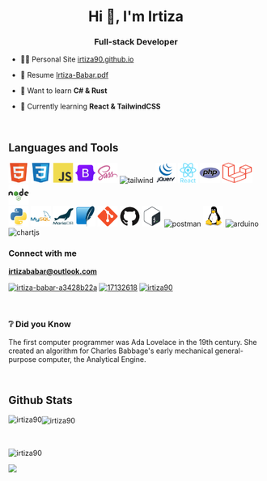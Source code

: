 <!--
**Irtiza90/Irtiza90** is a ✨ _special_ ✨ repository because its `README.md` (this file) appears on your GitHub profile.

Here are some ideas to get you started:

- 🔭 I’m currently working on ...
- 🌱 I’m currently learning ...
- 👯 I’m looking to collaborate on ...
- 🤔 I’m looking for help with ...
- 💬 Ask me about ...
- 📫 How to reach me: ...
- 😄 Pronouns: ...
- ⚡ Fun fact: ...

Github Stats vercel Link: https://github-readme-stats-irtiza90s-projects.vercel.app/
-->

<h1 align="center">Hi 👋, I'm Irtiza</h1>
<h3 align="center">Full-stack Developer</h3>

- 👨‍💻 Personal Site [irtiza90.github.io](https://irtiza90.github.io/)

- 📄 Resume [Irtiza-Babar.pdf](https://irtiza90.github.io/CV-Irtiza-Babar.pdf)
  
- 🌟 Want to learn **C# & Rust**

- 🌱 Currently learning **React & TailwindCSS**

<br>
<h2 align="left">Languages and Tools</h2>
<p align="left">
  <!-- Frontend -->
  <img src="https://raw.githubusercontent.com/devicons/devicon/master/icons/html5/html5-original.svg" alt="html5" width="40" height="40" title="HTML"/>
  <img src="https://raw.githubusercontent.com/devicons/devicon/master/icons/css3/css3-original.svg" alt="css3" title="CSS" width="40" height="40"/>
  <img src="https://raw.githubusercontent.com/devicons/devicon/master/icons/javascript/javascript-original.svg" alt="javascript" title="JavaScript" width="40" height="40"/>
  <img src="https://github.com/devicons/devicon/raw/master/icons/bootstrap/bootstrap-original.svg" alt="bootstrap" width="40" height="40"/>
  <img src="https://raw.githubusercontent.com/devicons/devicon/master/icons/sass/sass-original.svg" alt="sass" width="40" height="40"/>
  <img src="https://www.vectorlogo.zone/logos/tailwindcss/tailwindcss-icon.svg" alt="tailwind" width="40" height="40"/>
  <img src="https://github.com/devicons/devicon/raw/master/icons/jquery/jquery-original-wordmark.svg" alt="jquery" width="40" height="40"/>
  <img src="https://raw.githubusercontent.com/devicons/devicon/master/icons/react/react-original-wordmark.svg" alt="react" width="40" height="40"/>
  <img src="https://raw.githubusercontent.com/devicons/devicon/master/icons/php/php-original.svg" alt="php" width="40" height="40" title="PHP" />
  <img src="https://raw.githubusercontent.com/devicons/devicon/master/icons/laravel/laravel-original.svg" alt="laravel" width="60" height="40" title="Laravel" />
  <img src="https://raw.githubusercontent.com/devicons/devicon/master/icons/nodejs/nodejs-original-wordmark.svg" alt="nodejs" width="40" height="40" title="Node.js" />
  <br>
  <img src="https://raw.githubusercontent.com/devicons/devicon/master/icons/python/python-original.svg" alt="python" width="40" height="40" title="Python" />
  <img src="https://raw.githubusercontent.com/devicons/devicon/master/icons/mysql/mysql-original-wordmark.svg" alt="mysql" width="40" height="40" title="MySQL" />
  <img src="https://github.com/devicons/devicon/raw/master/icons/mariadb/mariadb-original-wordmark.svg" alt="mariadb" width="40" height="40" title="MariaDB" />
  <img src="https://github.com/devicons/devicon/raw/master/icons/sqlite/sqlite-original.svg" alt="sqlite" width="40" height="40" title="SQLite" />
  <img src="https://github.com/devicons/devicon/raw/master/icons/git/git-original.svg" alt="git" width="40" height="40" title="Git" />
  <img src="https://github.com/devicons/devicon/raw/master/icons/github/github-original.svg" alt="github" width="40" height="40" title="Github" />
  <img src="https://github.com/devicons/devicon/raw/master/icons/bash/bash-original.svg" alt="bash" width="40" height="40" title="Bash" />
  <img src="https://www.vectorlogo.zone/logos/getpostman/getpostman-icon.svg" alt="postman" width="40" height="40" title="Postman" />
  <img src="https://raw.githubusercontent.com/devicons/devicon/master/icons/linux/linux-original.svg" alt="linux" width="40" height="40" title="Linux" />
  <img src="https://cdn.worldvectorlogo.com/logos/arduino-1.svg" alt="arduino" width="40" height="40" title="Arduino" />
  <img src="https://www.chartjs.org/media/logo-title.svg" alt="chartjs" width="40" height="40" title="Chart.js" />
</p>

<h3 align="left">Connect with me</h3>

<strong>irtizababar@outlook.com</strong>

<p align="left">
<a href="https://linkedin.com/in/irtiza-babar-a3428b22a" target="blank">
<img align="center" src="https://raw.githubusercontent.com/rahuldkjain/github-profile-readme-generator/master/src/images/icons/Social/linked-in-alt.svg" alt="irtiza-babar-a3428b22a" height="30" width="40" /></a>
<a href="https://stackoverflow.com/users/17132618" target="blank"><img align="center" src="https://raw.githubusercontent.com/rahuldkjain/github-profile-readme-generator/master/src/images/icons/Social/stack-overflow.svg" alt="17132618" height="30" width="40" /></a>
<a href="https://www.leetcode.com/irtiza90" target="blank"><img align="center" src="https://raw.githubusercontent.com/rahuldkjain/github-profile-readme-generator/master/src/images/icons/Social/leet-code.svg" alt="irtiza90" height="30" width="40" /></a>
</p>

<br>
<h3 align="left">❔ Did you Know</h3>
<p align="left">
  The first computer programmer was Ada Lovelace in the 19th century. She created an algorithm for Charles Babbage's early mechanical general-purpose computer, the Analytical Engine.
</p>

<br>
<h2>Github Stats</h2>

<!-- TOP Languages -->
<p>
<img align="left" src="https://github-readme-stats-irtiza90s-projects.vercel.app/api/top-langs?username=irtiza90&show_icons=true&locale=en&layout=compact&langs_count=6&hide=html,css&theme=dark" alt="irtiza90" media="(prefers-color-scheme: dark)" />
<img align="center" src="https://github-readme-stats-irtiza90s-projects.vercel.app/api?username=irtiza90&show_icons=true&hide=stars&locale=en&theme=dark" alt="irtiza90" />
</p>

<br>
<p><img align="center" src="https://github-readme-streak-stats.herokuapp.com/?user=irtiza90&theme=dark" alt="irtiza90" /></p>

<img align="left" src="https://github-profile-trophy.vercel.app/?username=irtiza90&column=5&row=1&margin-w=15&margin-h=15&theme=gruvbox">
